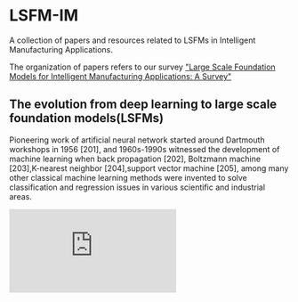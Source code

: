 # LSFM-IM
A collection of papers and resources related to LSFMs in Intelligent Manufacturing Applications.

The organization of papers refers to our survey ["Large Scale Foundation Models for Intelligent Manufacturing Applications: A Survey"](https://arxiv.org/abs/2312.06718)

## The evolution from deep learning to large scale foundation models(LSFMs)
Pioneering work of artificial neural network started around Dartmouth workshops in 1956 [201], and 1960s-1990s witnessed the development of machine learning when back propagation [202], Boltzmann machine [203],K-nearest neighbor [204],support vector machine [205], among many other classical machine learning methods were invented to solve classification and regression issues in various scientific and industrial areas.

![](https://github.com/NEUFS-IndustrialAI/LSFM-IM/blob/main/assets/evolution%20.pdf)
